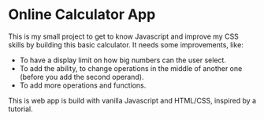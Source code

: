# Online Calculator App
 This is my small project to get to know Javascript and improve my CSS skills by building this basic calculator.
 It needs some improvements, like:
 - To have a display limit on how big numbers can the user select.
 - To add the ability, to change operations in the middle of another one (before you add the second operand).
 - To add more operations and functions.

This is web app is build with vanilla Javascript and HTML/CSS, inspired by a tutorial.
